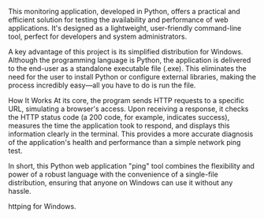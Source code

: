 This monitoring application, developed in Python, offers a practical and efficient solution for testing the availability and performance of web applications. It's designed as a lightweight, user-friendly command-line tool, perfect for developers and system administrators.

A key advantage of this project is its simplified distribution for Windows. Although the programming language is Python, the application is delivered to the end-user as a standalone executable file (.exe). This eliminates the need for the user to install Python or configure external libraries, making the process incredibly easy—all you have to do is run the file.

How It Works
At its core, the program sends HTTP requests to a specific URL, simulating a browser's access. Upon receiving a response, it checks the HTTP status code (a 200 code, for example, indicates success), measures the time the application took to respond, and displays this information clearly in the terminal. This provides a more accurate diagnosis of the application's health and performance than a simple network ping test.

In short, this Python web application "ping" tool combines the flexibility and power of a robust language with the convenience of a single-file distribution, ensuring that anyone on Windows can use it without any hassle.

httping for Windows.
